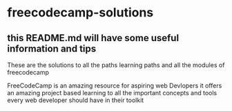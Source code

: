 # freecodecamp-solutions
## this README.md will have some useful information and tips

These are the solutions to all the paths learning paths and all the modules of freecodecamp

FreeCodeCamp is an amazing resource for aspiring web Devlopers it offers an amazing project based learning to all the important concepts and tools every web developer should have in their toolkit